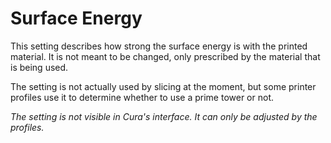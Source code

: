 Surface Energy
====
This setting describes how strong the surface energy is with the printed material. It is not meant to be changed, only prescribed by the material that is being used.

The setting is not actually used by slicing at the moment, but some printer profiles use it to determine whether to use a prime tower or not.

*The setting is not visible in Cura's interface. It can only be adjusted by the profiles.*